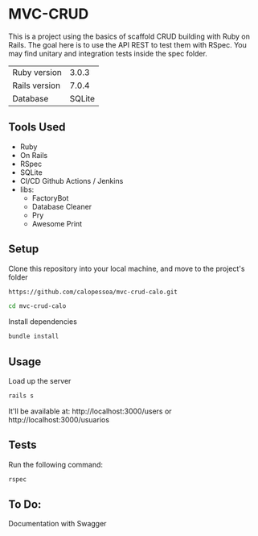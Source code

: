 # MVC-CRUD

This is a project using the basics of scaffold CRUD building with Ruby on Rails. The goal here is to use the API REST to test them with RSpec.
You may find unitary and integration tests inside the spec folder.

<table>
  <tr>
    <td>Ruby version</td>
    <td>
      3.0.3
    </td>
  </tr>
  <tr>
    <td>Rails version</td>
    <td>
      7.0.4
    </td>
  </tr>
  <tr>
    <td>Database</td>
    <td>
      SQLite
    </td>
  </tr>
</table>

## Tools Used

- Ruby
- On Rails
- RSpec
- SQLite
- CI/CD Github Actions / Jenkins
- libs:
  - FactoryBot
  - Database Cleaner
  - Pry
  - Awesome Print

## Setup

Clone this repository into your local machine, and move to the project's folder
```bash
https://github.com/calopessoa/mvc-crud-calo.git
```

```bash
cd mvc-crud-calo
```
Install dependencies
```bash
bundle install
```

## Usage

Load up the server
```bash
rails s
```
It'll be available at:
http://localhost:3000/users
or
http://localhost:3000/usuarios

## Tests

Run the following command:
```bash
rspec
```

## To Do:

Documentation with Swagger

